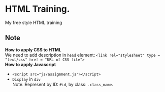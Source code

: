 # HTML Training.  
My free style HTML training
## Note  
**How to apply CSS to HTML**  
We need to add description in `head` element: `<link rel="stylesheet" type = "text/css" href = "URL of CSS file">`  
**How to apply Javascript**  
- `<script src="js/assignment.js"></script>`  
- `Display` in `div`  
Note: Represent by ID: `#id`, by class: `.class_name`.  
  

